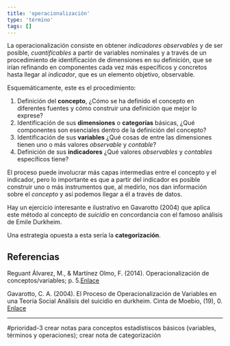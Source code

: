 ```yaml
---
title: 'operacionalización'
type: 'término'
tags: []
---
```


La operacionalización consiste en obtener *indicadores observables* y de ser posible, *cuantificables* a partir de variables nominales y a través de un procedimiento de identificación de dimensiones en su definición, que se irían refinando en componentes cada vez más específicos y concretos hasta llegar al *indicador*, que es un elemento objetivo, observable.

Esquemáticamente, este es el procedimiento:

1. Definición del **concepto**, ¿Cómo se ha definido el concepto en diferentes fuentes y cómo construir una definición que mejor lo exprese?
2. Identificación de sus **dimensiones** o **categorías** básicas, ¿Qué componentes son esenciales dentro de la definición del concepto?
3. Identificación de sus **variables** ¿Qué cosas de entre las dimensiones tienen uno o más valores *observable* y *contable*?
4. Definición de sus **indicadores** ¿Qué valores *observables* y *contables* específicos tiene?

El proceso puede involucrar más capas intermedias entre el concepto y el indicador, pero lo importante es que a partir del indicador es posible construir uno o más instrumentos que, al medirlo, nos dan información sobre el *concepto* y así podemos llegar a él a través de datos.

Hay un ejercicio interesante e ilustrativo en Gavarotto (2004) que aplica este método al concepto de *suicidio* en concordancia con el famoso análisis de Emile Durkheim.

Una estrategia opuesta a esta sería la **categorización**.

## Referencias

Reguant Álvarez, M., & Martínez Olmo, F. (2014). Operacionalización de conceptos/variables; p. 5.[Enlace](http://diposit.ub.edu/dspace/handle/2445/57883)

Gavarotto, C. A. (2004). El Proceso de Operacionalización de Variables en una Teoría Social Análisis del suicidio en durkheim. Cinta de Moebio, (19), 0. [Enlace](https://www.redalyc.org/pdf/101/10101901.pdf)

---
#prioridad-3 crear notas para conceptos estadístiscos básicos (variables, términos y operaciones); crear nota de categorización